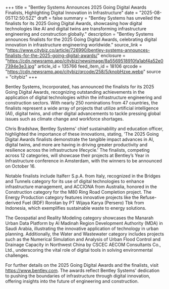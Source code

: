 +++
title = "Bentley Systems Announces 2025 Going Digital Awards Finalists, Highlighting Digital Innovation in Infrastructure"
date = "2025-08-05T12:50:52Z"
draft = false
summary = "Bentley Systems has unveiled the finalists for its 2025 Going Digital Awards, showcasing how digital technologies like AI and digital twins are transforming infrastructure engineering and construction globally."
description = "Bentley Systems announces finalists for the 2025 Going Digital Awards, celebrating digital innovation in infrastructure engineering worldwide."
source_link = "https://www.citybiz.co/article/726990/bentley-systems-announces-finalists-for-the-2025-going-digital-awards/"
enclosure = "https://cdn.newsramp.app/citybiz/newsimage/8a5569518910fa1abf4a52e07394e3e3.jpg"
article_id = 135766
feed_item_id = 18106
qrcode = "https://cdn.newsramp.app/citybiz/qrcode/258/5/knobHzxe.webp"
source = "citybiz"
+++

<p>Bentley Systems, Incorporated, has announced the finalists for its 2025 Going Digital Awards, recognizing outstanding achievements in the application of digital technologies within the infrastructure engineering and construction sectors. With nearly 250 nominations from 47 countries, the finalists represent a wide array of projects that utilize artificial intelligence (AI), digital twins, and other digital advancements to tackle pressing global issues such as climate change and workforce shortages.</p><p>Chris Bradshaw, Bentley Systems' chief sustainability and education officer, highlighted the importance of these innovations, stating, 'The 2025 Going Digital Awards finalists demonstrate the tangible impact advances in AI, digital twins, and more are having in driving greater productivity and resilience across the infrastructure lifecycle.' The finalists, competing across 12 categories, will showcase their projects at Bentley’s Year in Infrastructure conference in Amsterdam, with the winners to be announced on October 16.</p><p>Notable finalists include Italferr S.p.A. from Italy, recognized in the Bridges and Tunnels category for its use of digital technologies to enhance infrastructure management, and ACCIONA from Australia, honored in the Construction category for the M80 Ring Road Completion project. The Energy Production category features innovative projects like the Refuse-derived Fuel (RDF) Rorotan by PT Wijaya Karya (Persero) Tbk from Indonesia, which exemplifies sustainable waste to energy solutions.</p><p>The Geospatial and Reality Modeling category showcases the Manarah Urban Data Platform by Al Madinah Region Development Authority (MDA) in Saudi Arabia, illustrating the innovative application of technology in urban planning. Additionally, the Water and Wastewater category includes projects such as the Numerical Simulation and Analysis of Urban Flood Control and Drainage Capacity in Northwest China by CSCEC AECOM Consultants Co., Ltd., underscoring the vital role of digital tools in solving environmental challenges.</p><p>For further details on the 2025 Going Digital Awards and the finalists, visit <a href='https://www.bentley.com' rel='nofollow' target='_blank'>https://www.bentley.com</a>. The awards reflect Bentley Systems' dedication to pushing the boundaries of infrastructure through digital innovation, offering insights into the future of engineering and construction.</p>